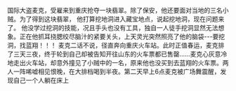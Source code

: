 国际大盗麦克，受雇来到重庆抢夺一块翡翠。除了保安，他还要面对当地的三名小贼。为了得到这块翡翠，
他打算挖地洞进入藏宝地点，说起挖地洞，现在问题来了。
他没学过挖洞的技能，况且手头也没有工具，独自一人徒手挖洞显然无法想象。正在他抓耳挠腮绞尽脑汁的紧要关头，上天灵光突然照亮了他的脑袋---要挖洞，找蓝翔！！！
麦克二话不说，径直奔向重庆火车站。此时正值春运，麦克排了三天三夜，终于轮到自己却被告知开往山东的火车票都已售罄……麦克心灰意冷地走出火车站，却意外撞见了小贼中的一名，原来他也没买到去蓝翔的火车票。两人一阵唏嘘相见恨晚，在大排档喝到半夜。第二天早上6点麦克被广场舞震醒，发现自己一个人躺在床上